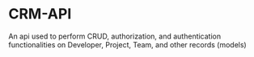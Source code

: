 # CRM-API
An api used to perform CRUD, authorization, and authentication functionalities on Developer, Project, Team, and other records (models)
